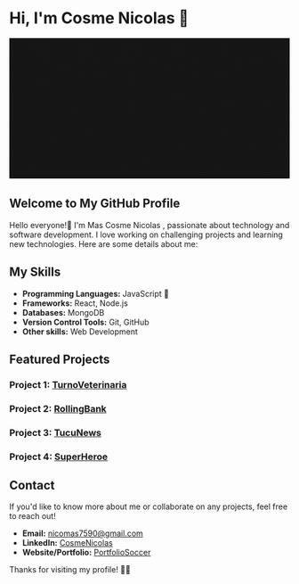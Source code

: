<div>
  <h1>Hi, I'm Cosme Nicolas 👋 </h1>
</div>

<img src="banner-animado.gif">

## Welcome to My GitHub Profile

Hello everyone!👋 I'm Mas Cosme Nicolas , passionate about technology and software development. I love working on challenging projects and learning new technologies. Here are some details about me:

## My Skills

- **Programming Languages:** JavaScript 🤙
- **Frameworks:** React, Node.js
- **Databases:** MongoDB
- **Version Control Tools:** Git, GitHub
- **Other skills:** Web Development

## Featured Projects

### Project 1: [TurnoVeterinaria](https://github.com/CosmeNicolas/TurnosVeterinaria)

### Project 2: [RollingBank](https://github.com/CosmeNicolas/rollingbank)

### Project 3: [TucuNews](https://github.com/CosmeNicolas/tucuNewsCategoryCountry)

### Project 4: [SuperHeroe](https://github.com/CosmeNicolas/SuperHeroReact)


## Contact

If you'd like to know more about me or collaborate on any projects, feel free to reach out!

- **Email:** nicomas7590@gmail.com
- **LinkedIn:** [CosmeNicolas](https://www.linkedin.com/in/cosmenicolas/)
- **Website/Portfolio:** [PortfolioSoccer](https://vercel.com/cosmenicolas/portfolio-soccer-3gus)

Thanks for visiting my profile! 🤙👋
